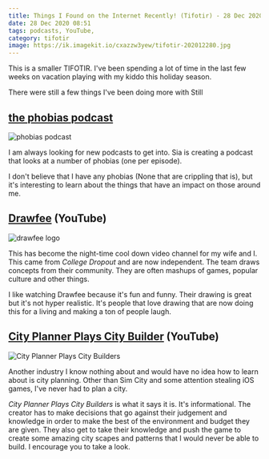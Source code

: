 ```yaml
---
title: Things I Found on the Internet Recently! (Tifotir) - 28 Dec 2020
date: 28 Dec 2020 08:51
tags: podcasts, YouTube,
category: tifotir
image: https://ik.imagekit.io/cxazzw3yew/tifotir-202012280.jpg
---
```


This is a smaller TIFOTIR. I've been spending a lot of time in the last few weeks on vacation playing with my kiddo this holiday season. 

There were still a few things I've been doing more with Still

## [the phobias podcast](https://anchor.fm/sia-sarvaiya)

![phobias podcast](https://s3-us-west-2.amazonaws.com/anchor-generated-image-bank/production/podcast_uploaded_nologo400/9576437/9576437-1603090521699-2ca8fedcc2d0a.jpg)

I am always looking for new podcasts to get into. Sia is creating a podcast that looks at a number of phobias (one per episode).

I don't believe that I have any phobias (None that are crippling that is), but it's interesting to learn about the things that have an impact on those around me.


## [Drawfee](https://www.youtube.com/user/Drawfee) (YouTube)

![drawfee logo](https://yt3.ggpht.com/ytc/AAUvwnjppzfOBvPH31BtYXrwaGYkYfq1PZjTp8hcJCTo0Q=s176-c-k-c0x00ffffff-no-rj)

This has become the night-time cool down video channel for my wife and I. This came from _College Dropout_ and are now independent. The team draws concepts from their community. They are often mashups of games, popular culture and other things.

I like watching Drawfee because it's fun and funny. Their drawing is great but it's not hyper realistic. It's people that love drawing that are now doing this for a living and making a ton of people laugh.


## [City Planner Plays City Builder](https://www.youtube.com/c/CityPlannerPlaysCityBuilders) (YouTube)

![City Planner Plays City Builders](https://yt3.ggpht.com/ytc/AAUvwni2PFVSvLUj8KSZOKUQRu4ImJ3Y-Hc45_bC7f29=s176-c-k-c0x00ffffff-no-rj)

Another industry I know nothing about and would have no idea how to learn about is city planning. Other than Sim City and some attention stealing iOS games, I've never had to plan a city.

_City Planner Plays City Builders_ is what it says it is. It's informational. The creator has to make decisions that go against their judgement and knowledge in order to make the best of the environment and budget they are given. They also get to take their knowledge and push the game to create some amazing city scapes and patterns that I would never be able to build. I encourage you to take a look.
